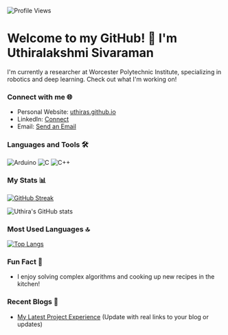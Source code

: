 ![Profile Views](https://komarev.com/ghpvc/?username=UthiraS&label=Profile+Views&color=blueviolet)

# Welcome to my GitHub! 👋 I'm Uthiralakshmi Sivaraman

I'm currently a researcher at Worcester Polytechnic Institute, specializing in robotics and deep learning. Check out what I'm working on!

### Connect with me 🌐
- Personal Website: [uthiras.github.io](https://uthiras.github.io/)
- LinkedIn: [Connect](https://www.linkedin.com/in/uthiralakshmi-sivaraman/)
- Email: [Send an Email](mailto:usivaraman@wpi.edu)

### Languages and Tools 🛠️
![Arduino](https://img.shields.io/badge/-Arduino-05122A?style=flat&logo=Arduino&logoColor=white&color=505050)
![C](https://img.shields.io/badge/-C-05122A?style=flat&logo=c&logoColor=white&color=505050)
![C++](https://img.shields.io/badge/-C++-05122A?style=flat&logo=c%2B%2B&logoColor=white&color=505050)
<!-- Add more badges similarly -->

### My Stats 📊
[![GitHub Streak](https://github-readme-streak-stats.herokuapp.com?user=UthiraS&theme=react)](https://git.io/streak-stats)

![Uthira's GitHub stats](https://github-readme-stats.vercel.app/api?username=UthiraS&show_icons=true&theme=buefy)

### Most Used Languages 🔝
[![Top Langs](https://github-readme-stats.vercel.app/api/top-langs/?username=UthiraS&layout=compact&theme=vision-friendly-dark)](https://github.com/anuraghazra/github-readme-stats)

### Fun Fact 🎉
- I enjoy solving complex algorithms and cooking up new recipes in the kitchen!

### Recent Blogs 📝
- [My Latest Project Experience](#) (Update with real links to your blog or updates)
